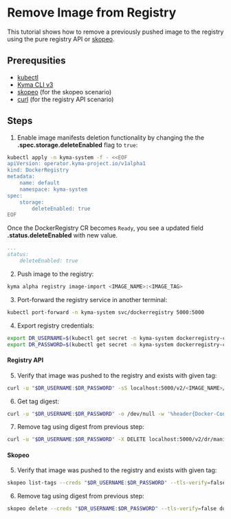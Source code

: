 # Remove Image from Registry

This tutorial shows how to remove a previously pushed image to the registry using the pure registry API or [skopeo](https://github.com/containers/skopeo).

## Prerequsities

* [kubectl](https://kubernetes.io/docs/tasks/tools/)
* [Kyma CLI v3](https://github.com/kyma-project/cli/)
* [skopeo](https://github.com/containers/skopeo/) (for the skopeo scenario)
* [curl](https://curl.se/) (for the registry API scenario)

## Steps

1. Enable image manifests deletion functionality by changing the the **.spec.storage.deleteEnabled** flag to `true`:

```bash
kubectl apply -n kyma-system -f - <<EOF
apiVersion: operator.kyma-project.io/v1alpha1
kind: DockerRegistry
metadata:
    name: default
    namespace: kyma-system
spec:
    storage:
        deleteEnabled: true
EOF
```

Once the DockerRegistry CR becomes `Ready`, you see a updated field **.status.deleteEnabled** with new value.

```yaml
...
status:
    deleteEnabled: true
```

2. Push image to the registry:

```bash
kyma alpha registry image-import <IMAGE_NAME>:<IMAGE_TAG>
```

3. Port-forward the registry service in another terminal:

```bash
kubectl port-forward -n kyma-system svc/dockerregistry 5000:5000
```

4. Export registry credentials:

```bash
export DR_USERNAME=$(kubectl get secret -n kyma-system dockerregistry-config -o jsonpath="{.data.username}" | base64 -d)
export DR_PASSWORD=$(kubectl get secret -n kyma-system dockerregistry-config -o jsonpath="{.data.password}" | base64 -d)
```

<!-- tabs:start -->

#### **Registry API**

5. Verify that image was pushed to the registry and exists with given tag:

```bash
curl -u "$DR_USERNAME:$DR_PASSWORD" -sS localhost:5000/v2/<IMAGE_NAME>/tags/list
```

6. Get tag digest:

```bash
curl -u "$DR_USERNAME:$DR_PASSWORD" -o /dev/null -w '%header{Docker-Content-Digest}' -H 'Accept: application/vnd.docker.distribution.manifest.v2+json' -sS localhost:5000/v2/<IMAGE_NAME>/manifests/0.1
```

7. Remove tag using digest from previous step:

```bash
curl -u "$DR_USERNAME:$DR_PASSWORD" -X DELETE localhost:5000/v2/dr/manifests/<DIGEST>
```

#### **Skopeo**

5. Verify that image was pushed to the registry and exists with given tag:

```bash
skopeo list-tags --creds "$DR_USERNAME:$DR_PASSWORD" --tls-verify=false docker://localhost:5000/<IMAGE_NAME>
```

6. Remove tag using digest from previous step:

```bash
skopeo delete --creds "$DR_USERNAME:$DR_PASSWORD" --tls-verify=false docker://localhost:5000/<IMAGE_NAME>:<IMAGE_TAG>
```

<!-- tabs:end -->

